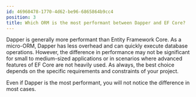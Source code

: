 ```yaml
---
id: 46960478-1770-4d62-be96-6865864b9cc4
position: 3
title: Which ORM is the most performant between Dapper and EF Core?
---
```


Dapper is generally more performant than Entity Framework Core. As a micro-ORM, Dapper has less overhead and can quickly execute database operations. However, the difference in performance may not be significant for small to medium-sized applications or in scenarios where advanced features of EF Core are not heavily used. As always, the best choice depends on the specific requirements and constraints of your project.

Even if Dapper is the most performant, you will not notice the difference in most cases.